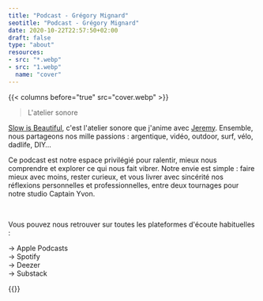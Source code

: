 ```yaml
---
title: "Podcast - Grégory Mignard"
seotitle: "Podcast - Grégory Mignard"
date: 2020-10-22T22:57:50+02:00
draft: false
type: "about"
resources:
- src: "*.webp"
- src: "1.webp"
  name: "cover"
---
```


{{< columns before="true" src="cover.webp" >}}
<blockquote>
<p>L'atelier sonore</p>
</blockquote>
<p><a href="https://slowisbeautiful.substack.com" target="_blank" >Slow is Beautiful</a>, c'est l'atelier sonore que j'anime avec <a href="https://jeremyjanin.com" target="_blank" >Jeremy</a>. Ensemble, nous partageons nos mille passions : argentique, vidéo, outdoor, surf, vélo, dadlife, DIY…</p>
<p>Ce podcast est notre espace privilégié pour ralentir, mieux nous comprendre et explorer ce qui nous fait vibrer. Notre envie est simple : faire mieux avec moins, rester curieux, et vous livrer avec sincérité nos réflexions personnelles et professionnelles, entre deux tournages pour notre studio Captain Yvon.</p><br>
<p>Vous pouvez nous retrouver sur toutes les plateformes d'écoute habituelles :</p>
<p>→ Apple Podcasts<br>
→ Spotify<br>
→ Deezer<br>
→ Substack</p>{{</columns>}}